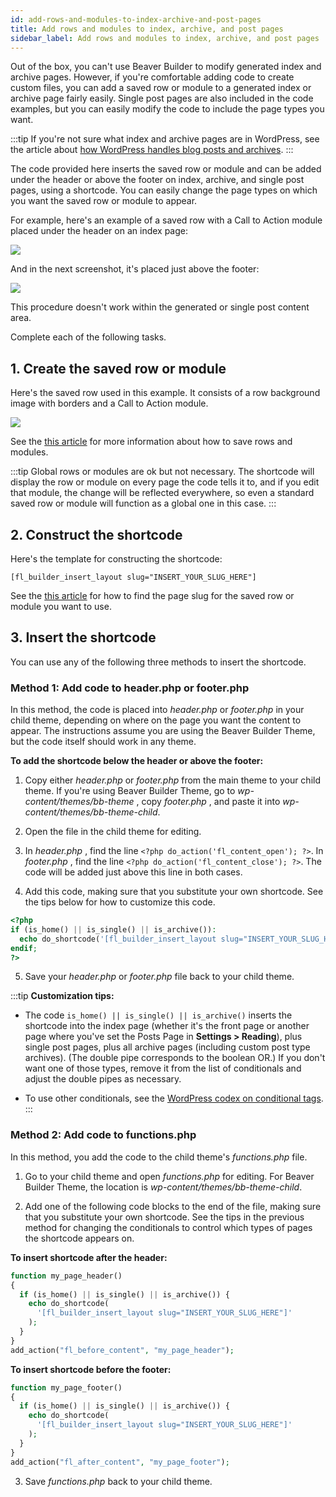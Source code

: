 ```yaml
---
id: add-rows-and-modules-to-index-archive-and-post-pages
title: Add rows and modules to index, archive, and post pages
sidebar_label: Add rows and modules to index, archive, and post pages
---
```


Out of the box, you can't use Beaver Builder to modify generated index and
archive pages. However, if you're comfortable adding code to create custom
files, you can add a saved row or module to a generated index or archive page
fairly easily. Single post pages are also included in the code examples, but
you can easily modify the code to include the page types you want.

:::tip
If you're not sure what index and archive pages are in WordPress, see
the article about [how WordPress handles blog posts and archives](/beaver-builder/layouts/post-layouts/basics-how-wordpress-handles-blog-posts-and-archives.md).
:::

The code provided here inserts the saved row or module and can be added under
the header or above the footer on index, archive, and single post pages, using
a shortcode. You can easily change the page types on which you want the saved
row or module to appear.

For example, here's an example of a saved row with a Call to Action module
placed under the header on an index page:

![](/img/how-to-tips-row-module-index-1.jpg)

And in the next screenshot, it's placed just above the footer:

![](/img/how-to-tips-row-module-index-2.jpg)

This procedure doesn't work within the generated or single post content area.

Complete each of the following tasks.

## 1. Create the saved row or module

Here's the saved row used in this example. It consists of a row background
image with borders and a Call to Action module.

![](/img/how-to-tips-row-module-index-3.jpg)

See the [this article](layouts/saved-content.md) for more information about how to save rows and modules.

:::tip
Global rows or modules are ok but not necessary. The shortcode will
display the row or module on every page the code tells it to, and if you edit
that module, the change will be reflected everywhere, so even a standard saved
row or module will function as a global one in this case.
:::

## 2. Construct the shortcode

Here's the template for constructing the shortcode:

```markup
[fl_builder_insert_layout slug="INSERT_YOUR_SLUG_HERE"]
```

See the [this article](shortcode/find-id-slug.md) for how to find the page slug for the saved row or
module you want to use.

## 3. Insert the shortcode

You can use any of the following three methods to insert the shortcode.

### Method 1: Add code to header.php or footer.php

In this method, the code is placed into _header.php_ or _footer.php_ in your
child theme, depending on where on the page you want the content to appear.
The instructions assume you are using the Beaver Builder Theme, but the code
itself should work in any theme.

**To add the shortcode below the header or above the footer:**

1. Copy either _header.php_ or _footer.php_ from the main theme to your child theme.
   If you're using Beaver Builder Theme, go to _wp-content/themes/bb-theme_ ,
   copy _footer.php_ , and paste it into _wp-content/themes/bb-theme-child_.

2. Open the file in the child theme for editing.
3. In _header.php_ , find the line `<?php do_action('fl_content_open'); ?>`.
   In _footer.php_ , find the line `<?php do_action('fl_content_close'); ?>`. The
   code will be added just above this line in both cases.

4. Add this code, making sure that you substitute your own shortcode. See the tips below for how to customize this code.

```php
<?php
if (is_home() || is_single() || is_archive()):
  echo do_shortcode('[fl_builder_insert_layout slug="INSERT_YOUR_SLUG_HERE"]');
endif;
?>
```

5. Save your _header.php_ or _footer.php_ file back to your child theme.

:::tip **Customization tips:**

- The code `is_home() || is_single() || is_archive()` inserts the shortcode into the index page (whether it's the front page or another page where you've set the Posts Page in **Settings > Reading**), plus single post pages, plus all archive pages (including custom post type archives). (The double pipe corresponds to the boolean OR.) If you don't want one of those types, remove it from the list of conditionals and adjust the double pipes as necessary.

- To use other conditionals, see the [WordPress codex on conditional tags](https://developer.wordpress.org/themes/basics/conditional-tags/).
  :::

### Method 2: Add code to functions.php

In this method, you add the code to the child theme's _functions.php_ file.

1. Go to your child theme and open _functions.php_ for editing.
   For Beaver Builder Theme, the location is _wp-content/themes/bb-theme-child_.

2. Add one of the following code blocks to the end of the file, making sure that you substitute your own shortcode.
   See the tips in the previous method for changing the conditionals to control
   which types of pages the shortcode appears on.

**To insert shortcode after the header:**

```php
function my_page_header()
{
  if (is_home() || is_single() || is_archive()) {
    echo do_shortcode(
      '[fl_builder_insert_layout slug="INSERT_YOUR_SLUG_HERE"]'
    );
  }
}
add_action("fl_before_content", "my_page_header");
```

**To insert shortcode before the footer:**

```php
function my_page_footer()
{
  if (is_home() || is_single() || is_archive()) {
    echo do_shortcode(
      '[fl_builder_insert_layout slug="INSERT_YOUR_SLUG_HERE"]'
    );
  }
}
add_action("fl_after_content", "my_page_footer");
```

3. Save _functions.php_ back to your child theme.
